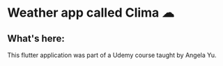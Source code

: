 


# Weather app called Clima ☁

## What's here:

This flutter application was part of a Udemy course taught by Angela Yu.

